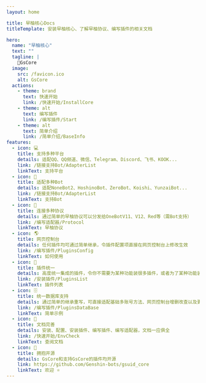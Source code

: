```yaml
---
layout: home

title: 早柚核心Docs
titleTemplate: 安装早柚核心、了解早柚协议、编写插件的相关文档

hero:
  name: "早柚核心"
  text: ""
  tagline: |
    💖GsCore
  image:
    src: /favicon.ico
    alt: GsCore
  actions:
    - theme: brand
      text: 快速开始
      link: /快速开始/InstallCore
    - theme: alt
      text: 编写插件
      link: /编写插件/Start
    - theme: alt
      text: 简单介绍
      link: /简单介绍/BaseInfo
features:
  - icon: 💻
    title: 支持多种平台
    details: 适配QQ、QQ频道、微信、Telegram、Discord、飞书、KOOK...
    link: /链接支持Bot/AdapterList
    linkText: 支持平台
  - icon: 🤖
    title: 适配多种Bot
    details: 适配NoneBot2、HoshinoBot、ZeroBot、Koishi、YunzaiBot...
    link: /链接支持Bot/AdapterList
    linkText: 支持Bot
  - icon: 🤝
    title: 连接多种协议
    details: 通过简单的早柚协议可以分发给OneBotV11、V12、Red等（需Bot支持）
    link: /编写适配器/Protocol
    linkText: 早柚协议
  - icon: 🌎
    title: 网页控制台
    details: 任何插件均可通过简单继承，令插件配置项直接在网页控制台上修改生效
    link: /编写插件/PluginsConfig
    linkText: 如何使用
  - icon: 🔌
    title: 插件统一
    details: 高度统一集成的插件，令你不需要为某种功能装很多插件，或者为了某种功能装重复插件
    link: /安装插件/PluginsList
    linkText: 插件列表
  - icon: 🗄
    title: 统一数据库支持
    details: 通过简单的继承重写，可直接适配基础多账号方法、网页控制台增删改查以及更多
    link: /编写插件/PluginsDataBase
    linkText: 简单示例
  - icon: 📄
    title: 文档完善
    details: 安装、配置、安装插件、编写插件、编写适配器，文档一应俱全
    link: /快速开始/EnvCheck
    linkText: 查阅文档
  - icon: 🚩
    title: 拥抱开源
    details: GsCore和支持GsCore的插件均开源
    link: https://github.com/Genshin-bots/gsuid_core
    linkText: 欢迎 ⭐
---
```


<VPTeamPage>
  <VPTeamPageTitle>
    <template #title>
      核心成员介绍
    </template>
  </VPTeamPageTitle>
  <VPTeamMembers
    :members="members"
  />
</VPTeamPage>

<HomeContributors/>
